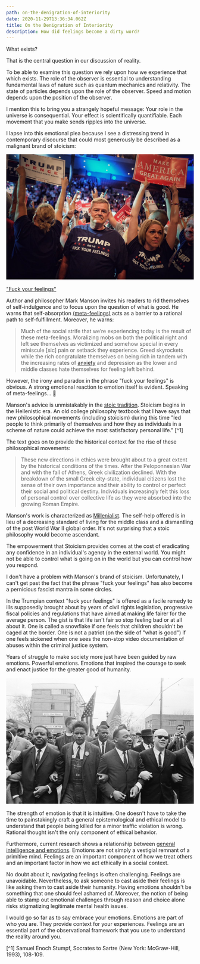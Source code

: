 ```yaml
---
path: on-the-denigration-of-interiority
date: 2020-11-29T13:36:34.062Z
title: On the Denigration of Interiority
description: How did feelings become a dirty word?
---
```

What exists?

That is the central question in our discussion of reality.

To be able to examine this question we rely upon how we experience that which exists. The role of the observer is essential to understanding fundamental laws of nature such as quantum mechanics and relativity. The state of particles depends upon the role of the observer. Speed and motion depends upon the position of the observer.

I mention this to bring you a strangely hopeful message: Your role in the universe is consequential. Your effect is scientifically quantifiable. Each movement that you make sends ripples into the universe.

I lapse into this emotional plea because I see a distressing trend in contemporary discourse that could most generously be described as a malignant brand of stoicism:

![Trump rally supporters with Fuck Your Feelings tshirts](../assets/trump-rally-fuck-your-feelings.jpg)

["Fuck your feelings"](https://markmanson.net/fuck-your-feelings)

Author and philosopher Mark Manson invites his readers to rid themselves of self-indulgence and to focus upon the question of what is good. He warns that self-absorption [(meta-feelings)](https://markmanson.net/fuck-your-feelings#metafeelings-table) acts as a barrier to a rational path to self-fulfillment. Moreover, he warns: 

> Much of the social strife that we’re experiencing today is the result of these meta-feelings. Moralizing mobs on both the political right and left see themselves as victimized and somehow special in every miniscule [sic] pain or setback they experience. Greed skyrockets while the rich congratulate themselves on being rich in tandem with the increasing rates of [anxiety](https://markmanson.net/videos/overcome-anxiety-course) and depression as the lower and middle classes hate themselves for feeling left behind.

However, the irony and paradox in the phrase "fuck your feelings" is obvious. A strong emotional reaction to emotion itself is evident. Speaking of meta-feelings... 🤔

Manson's advice is unmistakably in the [stoic tradition](https://en.wikipedia.org/wiki/Stoicism). Stoicism begins in the Hellenistic era. An old college philosophy textbook that I have says that new philosophical movements (including stoicism) during this time "led people to think primarily of themselves and how they as individuals in a scheme of nature could achieve the most satisfactory personal life." [^1]

The text goes on to provide the historical context for the rise of these philosophical movements:

> These new directions in ethics were brought about to a great extent by the historical conditions of the times. After the Peloponnesian War and with the fall of Athens, Greek civilization declined. With the breakdown of the small Greek city-state, individual citizens lost the sense of their own importance and their ability to control or perfect their social and political destiny. Individuals increasingly felt this loss of personal control over collective life as they were absorbed into the growing Roman Empire.

Manson's work is characterized as [Millenialist](https://www.thetimes.co.uk/article/mark-manson-interview-why-the-millennial-self-help-guru-wrote-a-book-about-hope-636d0q95j). The self-help offered is in lieu of a decreasing standard of living for the middle class and a dismantling of the post World War II global order. It's not surprising that a stoic philosophy would become ascendant.

The empowerment that Stoicism provides comes at the cost of eradicating any confidence in an individual's agency in the external world. You might not be able to control what is going on in the world but you can control how you respond.

I don't have a problem with Manson's brand of stoicism. Unfortunately, I can't get past the fact that the phrase "fuck your feelings" has also become a pernicious fascist mantra in some circles.

In the Trumpian context "fuck your feelings" is offered as a facile remedy to ills supposedly brought about by years of civil rights legislation, progressive fiscal policies and regulations that have aimed at making life fairer for the average person. The gist is that life isn't fair so stop feeling bad or at all about it. One is called a snowflake if one feels that children shouldn't be caged at the border. One is not a patriot (on the side of "what is good") if one feels sickened when one sees the non-stop video documentation of abuses within the criminal justice system.

Years of struggle to make society more just have been guided by raw emotions. Powerful emotions. Emotions that inspired the courage to seek and enact justice for the greater good of humanity.

![Civil rights marchers arm in arm](../assets/ap_6503170265.jpg)

The strength of emotion is that it is intuitive. One doesn't have to take the time to painstakingly craft a general epistemological and ethical model to understand that people being killed for a minor traffic violation is wrong. Rational thought isn't the only component of ethical behavior. 

Furthermore, current research shows a relationship between [general intelligence and emotions](https://www.scientificamerican.com/article/emotional-smarts-tied-to/). Emotions are not simply a vestigial remnant of a primitive mind. Feelings are an important component of how we treat others and an important factor in how we act ethically in a social context.

No doubt about it, navigating feelings is often challenging. Feelings are unavoidable. Nevertheless, to ask someone to cast aside their feelings is like asking them to cast aside their humanity. Having emotions shouldn't be something that one should feel ashamed of. Moreover, the notion of being able to stamp out emotional challenges through reason and choice alone risks stigmatizing legitimate mental health issues.

I would go so far as to say embrace your emotions. Emotions are part of who you are. They provide context for your experiences.  Feelings are an essential part of the observational framework that you use to understand the reality around you.

[^1] Samuel Enoch Stumpf, Socrates to Sartre (New York: McGraw-Hill, 1993), 108-109.